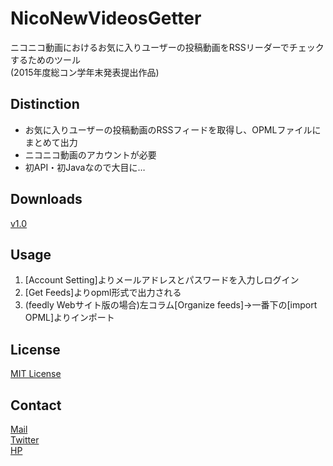 # NicoNewVideosGetter
ニコニコ動画におけるお気に入りユーザーの投稿動画をRSSリーダーでチェックするためのツール  
(2015年度総コン学年末発表提出作品)

## Distinction
+ お気に入りユーザーの投稿動画のRSSフィードを取得し、OPMLファイルにまとめて出力
+ ニコニコ動画のアカウントが必要
+ 初API・初Javaなので大目に…

## Downloads
[v1.0](https://github.com/TokiwaTools/NicoNewVideosGetter/releases/tag/v1.0)

## Usage
1. [Account Setting]よりメールアドレスとパスワードを入力しログイン
2. [Get Feeds]よりopml形式で出力される
3. (feedly Webサイト版の場合)左コラム[Organize feeds]→一番下の[import OPML]よりインポート

## License
[MIT License](https://github.com/TokiwaTools/NicoNewVideosGetter/blob/master/LICENSE)

## Contact

[Mail](tkw.4402@gmail.com)  
[Twitter](https://twitter.com/tkw_fms)  
[HP](http://ntt_forpro.sokon.jp/)
